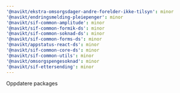 ```yaml
---
'@navikt/ekstra-omsorgsdager-andre-forelder-ikke-tilsyn': minor
'@navikt/endringsmelding-pleiepenger': minor
'@navikt/sif-common-amplitude': minor
'@navikt/sif-common-formik-ds': minor
'@navikt/sif-common-soknad-ds': minor
'@navikt/sif-common-forms-ds': minor
'@navikt/appstatus-react-ds': minor
'@navikt/sif-common-core-ds': minor
'@navikt/sif-common-utils': minor
'@navikt/omsorgspengesoknad': minor
'@navikt/sif-ettersending': minor
---
```


Oppdatere packages

